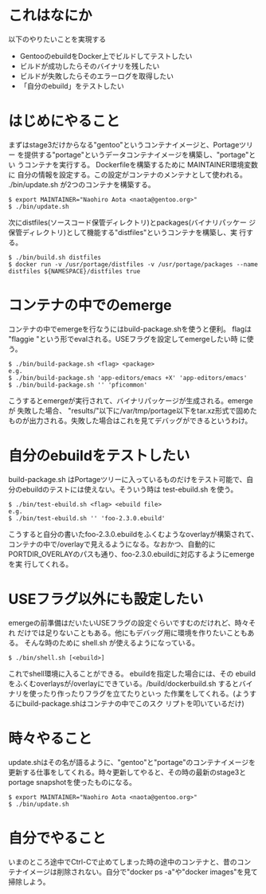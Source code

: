 # これはなにか
以下のやりたいことを実現する

- GentooのebuildをDocker上でビルドしてテストしたい
- ビルドが成功したらそのバイナリを残したい
- ビルドが失敗したらそのエラーログを取得したい
- 「自分のebuild」をテストしたい

# はじめにやること

まずはstage3だけからなる"gentoo"というコンテナイメージと、Portageツリー
を提供する"portage"というデータコンテナイメージを構築し、"portage"とい
うコンテナを実行する。 Dockerfileを構築するために MAINTAINER環境変数に
自分の情報を設定する。この設定がコンテナのメンテナとして使われる。
./bin/update.sh が2つのコンテナを構築する。

```
$ export MAINTAINER="Naohiro Aota <naota@gentoo.org>"
$ ./bin/update.sh
```

次にdistfiles(ソースコード保管ディレクトリ)とpackages(バイナリパッケー
ジ保管ディレクトリ)として機能する"distfiles"というコンテナを構築し、実
行する。

```
$ ./bin/build.sh distfiles
$ docker run -v /usr/portage/distfiles -v /usr/portage/packages --name distfiles ${NAMESPACE}/distfiles true
```

# コンテナの中でのemerge

コンテナの中でemergeを行なうにはbuild-package.shを使うと便利。 flagは
"flaggie <flag>"という形でevalされる。USEフラグを設定してemergeしたい時
に使う。

```
$ ./bin/build-package.sh <flag> <package>
e.g.
$ ./bin/build-package.sh 'app-editors/emacs +X' 'app-editors/emacs'
$ ./bin/build-package.sh '' 'pficommon'
```

こうするとemergeが実行されて、バイナリパッケージが生成される。emergeが
失敗した場合、 "results/"以下に/var/tmp/portage以下をtar.xz形式で固めた
ものが出力される。失敗した場合はこれを見てデバッグができるというわけ。

# 自分のebuildをテストしたい

build-package.sh はPortageツリーに入っているものだけをテスト可能で、自
分のebuildのテストには使えない。そういう時は test-ebuild.sh を使う。

```
$ ./bin/test-ebuild.sh <flag> <ebuild file>
e.g.
$ ./bin/test-ebuild.sh '' 'foo-2.3.0.ebuild'
```

こうすると自分の書いたfoo-2.3.0.ebuildをふくむようなoverlayが構築されて、
コンテナの中で/overlayで見えるようになる。なおかつ、自動的に
PORTDIR_OVERLAYのパスも通り、foo-2.3.0.ebuildに対応するようにemergeを実
行してくれる。

# USEフラグ以外にも設定したい

emergeの前準備はだいたいUSEフラグの設定ぐらいですむのだけれど、時々それ
だけでは足りないこともある。他にもデバッグ用に環境を作りたいこともある。
そんな時のために shell.sh が使えるようになっている。

```
$ ./bin/shell.sh [<ebuild>]
```

これでshell環境に入ることができる。 ebuildを指定した場合には、その
ebuildをふくむoverlaysが/overlayにできている。/build/dockerbuild.sh
<flag> <package> するとバイナリを使ったり作ったりフラグを立てたりといっ
た作業をしてくれる。(ようするにbuild-package.shはコンテナの中でこのスク
リプトを叩いているだけ)

# 時々やること

update.shはその名が語るように、"gentoo"と"portage"のコンテナイメージを
更新する仕事をしてくれる。時々更新してやると、その時の最新のstage3と
portage snapshotを使ったものになる。

```
$ export MAINTAINER="Naohiro Aota <naota@gentoo.org>"
$ ./bin/update.sh
```

# 自分でやること

いまのところ途中でCtrl-Cで止めてしまった時の途中のコンテナと、昔のコン
テナイメージは削除されない。自分で"docker ps -a"や"docker images"を見て
掃除しよう。
